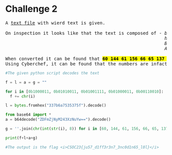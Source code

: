 # Challenge 2

<pre>
A <a href = "https://github.com/JustAnAverageGuy/literate-octo-fiesta/blob/main/challenge_2/encoded.txt">text file</a> with wierd text is given.

On inspection it looks like that the text is composed of - <i>binary</i>     -  <b>01000011 01010011 01001111 01000011 00110010</b>
                                                           <i>hex string</i> -  <b>33 7b 6a 75 35 37 5f</b>
                                                           <i>Base64</i>     -  <b>ZDFmZjNyM243XzNuYw==</b>
                                                           <i>ASCII</i>      -  <b>60 144 61 156 66 65 137 154 60 154 175</b>

When converted it can be found that <mark><b>60 144 61 156 66 65 137 154 60 154 175</b></mark> are not ASCII values.
Using Cyberchef, it can be found that the numbers are infact octal numbers.
</pre>

```python
#The given python script decodes the text

f = l = a = g = ""

for i in [0b1000011, 0b01010011, 0b01001111, 0b01000011, 0b00110010]:
  f += chr(i)

l = bytes.fromhex("337b6a7535375f").decode()

from base64 import *
a = b64decode("ZDFmZjNyM243XzNuYw==").decode()

g = ''.join(chr(int(str(i), 8)) for i in [60, 144, 61, 156, 66, 65, 137, 154, 60, 154, 175])

print(f+l+a+g)

#The output is the flag <i>CSOC23{ju57_d1ff3r3n7_3nc0d1n65_l0l}</i>
```
